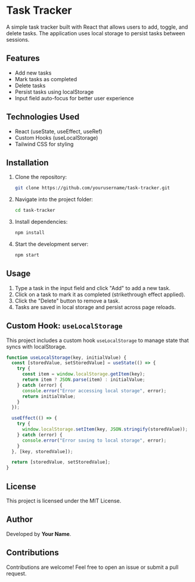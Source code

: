 # Task Tracker

A simple task tracker built with React that allows users to add, toggle, and delete tasks. The application uses local storage to persist tasks between sessions.

## Features
- Add new tasks
- Mark tasks as completed
- Delete tasks
- Persist tasks using localStorage
- Input field auto-focus for better user experience

## Technologies Used
- React (useState, useEffect, useRef)
- Custom Hooks (useLocalStorage)
- Tailwind CSS for styling

## Installation

1. Clone the repository:
   ```sh
   git clone https://github.com/yourusername/task-tracker.git
   ```
2. Navigate into the project folder:
   ```sh
   cd task-tracker
   ```
3. Install dependencies:
   ```sh
   npm install
   ```
4. Start the development server:
   ```sh
   npm start
   ```

## Usage
1. Type a task in the input field and click "Add" to add a new task.
2. Click on a task to mark it as completed (strikethrough effect applied).
3. Click the "Delete" button to remove a task.
4. Tasks are saved in local storage and persist across page reloads.

## Custom Hook: `useLocalStorage`
This project includes a custom hook `useLocalStorage` to manage state that syncs with localStorage.
```js
function useLocalStorage(key, initialValue) {
  const [storedValue, setStoredValue] = useState(() => {
    try {
      const item = window.localStorage.getItem(key);
      return item ? JSON.parse(item) : initialValue;
    } catch (error) {
      console.error("Error accessing local storage", error);
      return initialValue;
    }
  });

  useEffect(() => {
    try {
      window.localStorage.setItem(key, JSON.stringify(storedValue));
    } catch (error) {
      console.error("Error saving to local storage", error);
    }
  }, [key, storedValue]);

  return [storedValue, setStoredValue];
}
```

## License
This project is licensed under the MIT License.

## Author
Developed by **Your Name**.

## Contributions
Contributions are welcome! Feel free to open an issue or submit a pull request.

